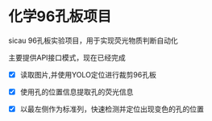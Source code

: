 # 化学96孔板项目

sicau 96孔板实验项目，用于实现荧光物质判断自动化

主要提供API接口模式，现在已经完成
- [x] 读取图片,并使用YOLO定位进行裁剪96孔板
- [x] 使用孔的位置信息提取孔的荧光信息
- [x] 以最左侧作为标准列，快速检测并定位出现变色的孔的位置

